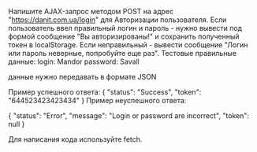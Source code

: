 Напишите AJAX-запрос методом POST на адрес "https://danit.com.ua/login" для
Авторизации пользователя. Если пользователь ввел правильный логин и
пароль - нужно вывести под формой сообщение "Вы авторизированы!" и
сохранить полученный токен в localStorage.
Если неправильный - вывести сообщение "Логин или пароль неверные, попробуйте еще раз".
Тестовые правильные данные:
login: Mandor
password: Savall

данные нужно передавать в формате JSON

Пример успешного ответа:
{
"status": "Success",
"token": "644523423423434"
}
Пример неуспешного ответа:

{
"status": "Error",
"message": "Login or password are incorrect",
"token": null
}

Для написания кода используйте fetch.
